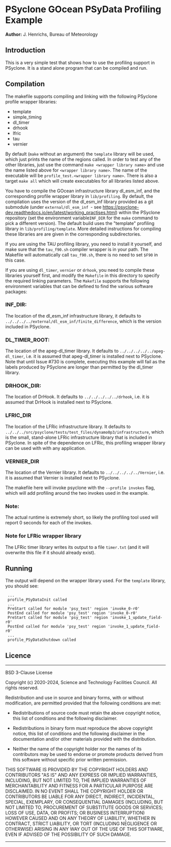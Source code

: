 # PSyclone GOcean PSyData Profiling Example

**Author:** J. Henrichs, Bureau of Meteorology

## Introduction

This is a very simple test that shows how to use the profiling
support in PSyclone. It is a stand alone program that can be compiled
and run. 

## Compilation
The makefile supports compiling and linking with the following PSyclone
profile wrapper libraries:
- template
- simple_timing
- dl_timer
- drhook
- lfric
- tau
- vernier

By default (``make`` without an argument) the ``template`` library will 
be used, which just prints the name of the regions called.
In order to test any of the other libraries, just use the
command ``make <wrapper library name>`` and use the name listed above
for ``<wrapper library name>``. The name of the executable will be
``profile_test.<wrapper library name>``. There is also a target ``make all``
which will create executables for all libraries listed above.    

You have to compile the GOcean infrastructure library
dl_esm_inf, and the corresponding profile wrapper library in
``lib/profiling``. By default, the compilation uses the version
of the dl_esm_inf library provided as a git submodule (under
``external/dl_esm_inf ``- see
https://psyclone-dev.readthedocs.io/en/latest/working_practises.html)
within the PSyclone repository (set the environment variable``INF_DIR``
for the ``make`` command to pick a different version). The default build
uses the "template" profiling library in ``lib/profiling/template``.
More detailed instructions for compiling these libraries are are given in
the corresponding subdirectories.

If you are using the TAU profiling library, you need to install
it yourself, and make sure that the ``tau_f90.sh`` compiler wrapper
is in your path. The Makefile will automatically call ``tau_f90.sh``, there
is no need to set ``$F90`` in this case.

If you are using ``dl_timer``, ``vernier`` or ``drhook``, you need to
compile these libraries yourself first, and modify the ``Makefile`` in
this directory to specify the required linking parameters. The ``Makefile``
supports the following environment variables that can be defined
to find the various software packages:

### INF_DIR:
The location of the dl_esm_inf infrastructure library, it defaults to
``../../../../external/dl_esm_inf/finite_difference``,
which is the version included in PSyclone.
### DL_TIMER_ROOT:
The location of the apeg-dl_timer library. It defaults to
``../../../../../apeg-dl_timer``, i.e. it is assumed that apeg-dl_timer
is installed next to PSyclone.
Note that until Issue #730 is complete, executing this example
will fail as the labels produced by PSyclone are longer than
permitted by the dl_timer library.
### DRHOOK_DIR:
The location of DrHook. It defaults to
``../../../../../drhook``, i.e. it is assumed that DrHook is
installed next to PSyclone.
### LFRIC_DIR
The location of the LFRic infrastructure library. It defaults to
``../../../src/psyclone/tests/test_files/dynamo0p3/infrastructure``,
which is the small, stand-alone LFRic infrastructure library that
is included in PSyclone. In spite of the dependence on LFRic, this
profiling wrapper library can be used with with any application.
### VERNIER_DIR
The location of the Vernier library. It defaults to
``../../../../../Vernier``, i.e. it is assumed that Vernier is
installed next to PSyclone.

The makefile here will invoke psyclone with the ``--profile invokes``
flag, which will add profiling around the two invokes used in the example.

### Note:
The actual runtime is extremely short, so likely the profiling
tool used will report 0 seconds for each of the invokes.

### Note for LFRic wrapper library
The LFRic timer library writes its output to a file ``timer.txt``
(and it will overwrite this file if it should already exist).

## Running
The output will depend on the wrapper library used. For the ``template``
library, you should see:
```
 ...
 profile_PSyDataInit called
 ...
 PreStart called for module 'psy_test' region 'invoke_0-r0'
 PostEnd called for module 'psy_test' region 'invoke_0-r0'
 PreStart called for module 'psy_test' region 'invoke_1_update_field-r0'
 PostEnd called for module 'psy_test' region 'invoke_1_update_field-r0'
 ...  
 profile_PSyDataShutdown called
```

## Licence

-----------------------------------------------------------------------------

BSD 3-Clause License

Copyright (c) 2020-2024, Science and Technology Facilities Council.
All rights reserved.

Redistribution and use in source and binary forms, with or without
modification, are permitted provided that the following conditions are met:

* Redistributions of source code must retain the above copyright notice, this
  list of conditions and the following disclaimer.

* Redistributions in binary form must reproduce the above copyright notice,
  this list of conditions and the following disclaimer in the documentation
  and/or other materials provided with the distribution.

* Neither the name of the copyright holder nor the names of its
  contributors may be used to endorse or promote products derived from
  this software without specific prior written permission.

THIS SOFTWARE IS PROVIDED BY THE COPYRIGHT HOLDERS AND CONTRIBUTORS
"AS IS" AND ANY EXPRESS OR IMPLIED WARRANTIES, INCLUDING, BUT NOT
LIMITED TO, THE IMPLIED WARRANTIES OF MERCHANTABILITY AND FITNESS
FOR A PARTICULAR PURPOSE ARE DISCLAIMED. IN NO EVENT SHALL THE
COPYRIGHT HOLDER OR CONTRIBUTORS BE LIABLE FOR ANY DIRECT, INDIRECT,
INCIDENTAL, SPECIAL, EXEMPLARY, OR CONSEQUENTIAL DAMAGES (INCLUDING,
BUT NOT LIMITED TO, PROCUREMENT OF SUBSTITUTE GOODS OR SERVICES;
LOSS OF USE, DATA, OR PROFITS; OR BUSINESS INTERRUPTION) HOWEVER
CAUSED AND ON ANY THEORY OF LIABILITY, WHETHER IN CONTRACT, STRICT
LIABILITY, OR TORT (INCLUDING NEGLIGENCE OR OTHERWISE) ARISING IN
ANY WAY OUT OF THE USE OF THIS SOFTWARE, EVEN IF ADVISED OF THE
POSSIBILITY OF SUCH DAMAGE.

------------------------------------------------------------------------------
